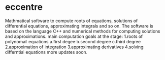# eccentre
Mathmatical software to compute roots of equations, solutions of differential equations, approximating integrals and so on.
The software is based on the language C++ and numerical methods for computing solutions and approximations.
main computation goals at the stage:
1.roots of polynomail equations
 a.first degee
 b.second degree
 c.third degree
2.approximation of integration
3.approximating derivatives
4.solving differntial equations
more updates soon.
